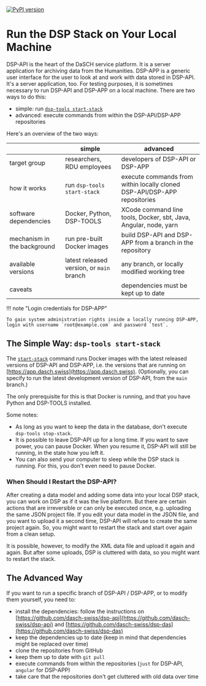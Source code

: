 [![PyPI version](https://badge.fury.io/py/dsp-tools.svg)](https://badge.fury.io/py/dsp-tools)

# Run the DSP Stack on Your Local Machine 

DSP-API is the heart of the DaSCH service platform. 
It is a server application for archiving data from the Humanities. 
DSP-APP is a generic user interface for the user to look at and work with data stored in DSP-API. 
It's a server application, too. 
For testing purposes, it is sometimes necessary to run DSP-API and DSP-APP on a local machine. 
There are two ways to do this:

- simple: run [`dsp-tools start-stack`](./cli-commands.md#start-stack)
- advanced: execute commands from within the DSP-API/DSP-APP repositories

Here's an overview of the two ways:

|                             | simple                                    | advanced                                                                 |
| --------------------------- | ----------------------------------------- | ------------------------------------------------------------------------ |
| target group                | researchers, RDU employees                | developers of DSP-API or DSP-APP                                         |
| how it works                | run `dsp-tools start-stack`               | execute commands from within locally cloned DSP-API/DSP-APP repositories |
| software dependencies       | Docker, Python, DSP-TOOLS                 | XCode command line tools, Docker, sbt, Java, Angular, node, yarn         |
| mechanism in the background | run pre-built Docker images               | build DSP-API and DSP-APP from a branch in the repository                |
| available versions          | latest released version, or `main` branch | any branch, or locally modified working tree                             |
| caveats                     |                                           | dependencies must be kept up to date                                     |

!!! note "Login credentials for DSP-APP"

    To gain system administration rights inside a locally running DSP-APP, 
    login with username `root@example.com` and password `test`.


## The Simple Way: `dsp-tools start-stack`

The [`start-stack`](./cli-commands.md#start-stack) command runs Docker images 
with the latest released versions of DSP-API and DSP-APP, 
i.e. the versions that are running on [https://app.dasch.swiss](https://app.dasch.swiss).
(Optionally, you can specify to run the latest development version of DSP-API, from the `main` branch.)

The only prerequisite for this is that Docker is running, 
and that you have Python and DSP-TOOLS installed.

Some notes:

- As long as you want to keep the data in the database, don't execute `dsp-tools stop-stack`. 
- It is possible to leave DSP-API up for a long time. 
  If you want to save power, you can pause Docker. 
  When you resume it, DSP-API will still be running, in the state how you left it.
- You can also send your computer to sleep while the DSP stack is running. 
  For this, you don't even need to pause Docker.



### When Should I Restart the DSP-API?

After creating a data model and adding some data into your local DSP stack, 
you can work on DSP as if it was the live platform. 
But there are certain actions that are irreversible or can only be executed once, 
e.g. uploading the same JSON project file. 
If you edit your data model in the JSON file, 
and you want to upload it a second time, 
DSP-API will refuse to create the same project again. 
So, you might want to restart the stack and start over again from a clean setup.

It is possible, however, to modify the XML data file and upload it again and again. 
But after some uploads, DSP is cluttered with data, so you might want to restart the stack.



## The Advanced Way

If you want to run a specific branch of DSP-API / DSP-APP, or to modify them yourself, you need to:

- install the dependencies: 
  follow the instructions on [https://github.com/dasch-swiss/dsp-api](https://github.com/dasch-swiss/dsp-api)
  and [https://github.com/dasch-swiss/dsp-das](https://github.com/dasch-swiss/dsp-das)
- keep the dependencies up to date (keep in mind that dependencies might be replaced over time)
- clone the repositories from GitHub
- keep them up to date with `git pull`
- execute commands from within the repositories (`just` for DSP-API, `angular` for DSP-APP)
- take care that the repositories don't get cluttered with old data over time
